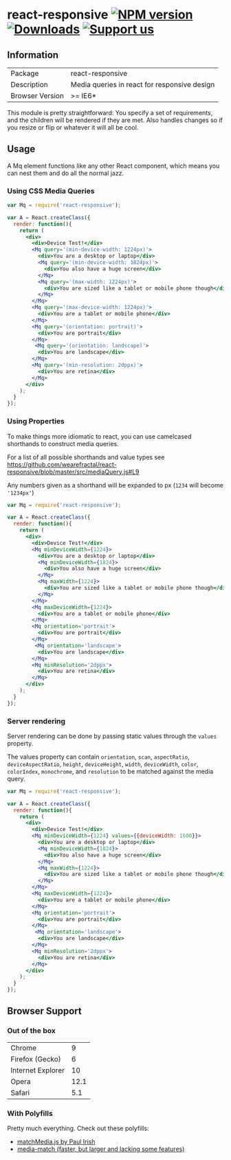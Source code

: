 # react-responsive [![NPM version][npm-image]][npm-url] [![Downloads][downloads-image]][npm-url] [![Support us][gittip-image]][gittip-url]


## Information

<table>
<tr>
<td>Package</td><td>react-responsive</td>
</tr>
<tr>
<td>Description</td>
<td>Media queries in react for responsive design</td>
</tr>
<tr>
<td>Browser Version</td>
<td>>= IE6*</td>
</tr>
</table>

This module is pretty straightforward: You specify a set of requirements, and the children will be rendered if they are met. Also handles changes so if you resize or flip or whatever it will all be cool.

## Usage

A Mq element functions like any other React component, which means you can nest them and do all the normal jazz.

### Using CSS Media Queries

```jsx
var Mq = require('react-responsive');

var A = React.createClass({
  render: function(){
    return (
      <div>
        <div>Device Test!</div>
        <Mq query='(min-device-width: 1224px)'>
          <div>You are a desktop or laptop</div>
          <Mq query='(min-device-width: 1824px)'>
            <div>You also have a huge screen</div>
          </Mq>
          <Mq query='(max-width: 1224px)'>
            <div>You are sized like a tablet or mobile phone though</div>
          </Mq>
        </Mq>
        <Mq query='(max-device-width: 1224px)'>
          <div>You are a tablet or mobile phone</div>
        </Mq>
        <Mq query='(orientation: portrait)'>
          <div>You are portrait</div>
        </Mq>
         <Mq query='(orientation: landscape)'>
          <div>You are landscape</div>
        </Mq>
        <Mq query='(min-resolution: 2dppx)'>
          <div>You are retina</div>
        </Mq>
      </div>
    );
  }
});
```

### Using Properties

To make things more idiomatic to react, you can use camelcased shorthands to construct media queries.


For a list of all possible shorthands and value types see https://github.com/wearefractal/react-responsive/blob/master/src/mediaQuery.js#L9


Any numbers given as a shorthand will be expanded to px (`1234` will become `'1234px'`)


```jsx
var Mq = require('react-responsive');

var A = React.createClass({
  render: function(){
    return (
      <div>
        <div>Device Test!</div>
        <Mq minDeviceWidth={1224}>
          <div>You are a desktop or laptop</div>
          <Mq minDeviceWidth={1824}>
            <div>You also have a huge screen</div>
          </Mq>
          <Mq maxWidth={1224}>
            <div>You are sized like a tablet or mobile phone though</div>
          </Mq>
        </Mq>
        <Mq maxDeviceWidth={1224}>
          <div>You are a tablet or mobile phone</div>
        </Mq>
        <Mq orientation='portrait'>
          <div>You are portrait</div>
        </Mq>
         <Mq orientation='landscape'>
          <div>You are landscape</div>
        </Mq>
        <Mq minResolution='2dppx'>
          <div>You are retina</div>
        </Mq>
      </div>
    );
  }
});
```

### Server rendering

Server rendering can be done by passing static values through the `values` property.

The values property can contain `orientation`, `scan`, `aspectRatio`, `deviceAspectRatio`,
`height`, `deviceHeight`, `width`, `deviceWidth`, `color`, `colorIndex`, `monochrome`,
and `resolution` to be matched against the media query.

```jsx
var Mq = require('react-responsive');

var A = React.createClass({
  render: function(){
    return (
      <div>
        <div>Device Test!</div>
        <Mq minDeviceWidth={1224} values={{deviceWidth: 1600}}>
          <div>You are a desktop or laptop</div>
          <Mq minDeviceWidth={1824}>
            <div>You also have a huge screen</div>
          </Mq>
          <Mq maxWidth={1224}>
            <div>You are sized like a tablet or mobile phone though</div>
          </Mq>
        </Mq>
        <Mq maxDeviceWidth={1224}>
          <div>You are a tablet or mobile phone</div>
        </Mq>
        <Mq orientation='portrait'>
          <div>You are portrait</div>
        </Mq>
         <Mq orientation='landscape'>
          <div>You are landscape</div>
        </Mq>
        <Mq minResolution='2dppx'>
          <div>You are retina</div>
        </Mq>
      </div>
    );
  }
});
```

## Browser Support

### Out of the box

<table>
<tr>
<td>Chrome</td>
<td>9</td>
</tr>
<tr>
<td>Firefox (Gecko)</td>
<td>6</td>
</tr>
<tr>
<td>Internet Explorer</td>
<td>10</td>
</tr>
<tr>
<td>Opera</td>
<td>12.1</td>
</tr>
<tr>
<td>Safari</td>
<td>5.1</td>
</tr>
</table>

### With Polyfills

Pretty much everything. Check out these polyfills:

- [matchMedia.js by Paul Irish](https://github.com/paulirish/matchMedia.js/)
- [media-match (faster, but larger and lacking some features)](https://github.com/weblinc/media-match)

[gittip-url]: https://www.gittip.com/WeAreFractal/
[gittip-image]: http://img.shields.io/gittip/WeAreFractal.svg

[downloads-image]: http://img.shields.io/npm/dm/react-responsive.svg
[npm-url]: https://npmjs.org/package/react-responsive
[npm-image]: http://img.shields.io/npm/v/react-responsive.svg
